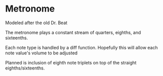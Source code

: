# Metronome
Modeled after the old Dr. Beat

The metronome plays a constant stream of quarters, eighths, and sixteenths. 

Each note type is handled by a diff function.
    Hopefully this will allow each note value's volume to be adjusted
   
   
Planned is inclusion of eighth note triplets on top of the straight eighths/sixteenths.

